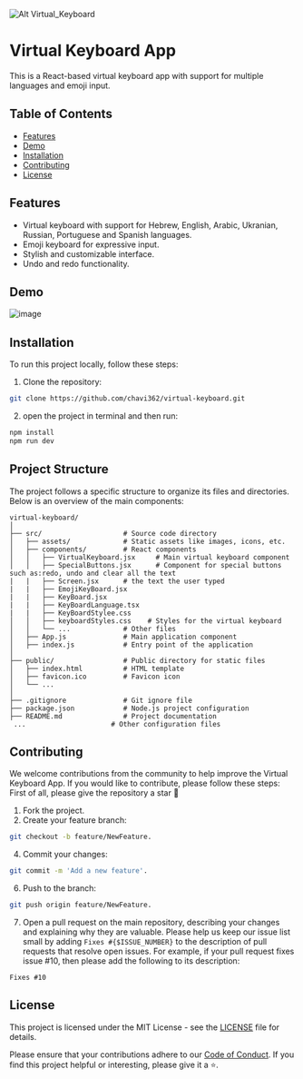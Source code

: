 ![Alt Virtual_Keyboard](https://github.com/solvman/virtual-keyboard/assets/4379350/947b49ba-c81d-484b-ae95-044452553101)

# Virtual Keyboard App

This is a React-based virtual keyboard app with support for multiple languages and emoji input.

## Table of Contents

- [Features](#features)
- [Demo](#demo)
- [Installation](#installation)
- [Contributing](#contributing)
- [License](#license)

## Features

- Virtual keyboard with support for Hebrew, English, Arabic, Ukranian, Russian, Portuguese and Spanish languages.
- Emoji keyboard for expressive input.
- Stylish and customizable interface.
- Undo and redo functionality.

## Demo

![image](https://github.com/chavi362/virtual-keyboard/assets/140444217/1826a4d9-f853-43a3-a7fd-53f36ad57e1d)

## Installation

To run this project locally, follow these steps:

1. Clone the repository:

```bash
git clone https://github.com/chavi362/virtual-keyboard.git
```
   
2. open the project in terminal and then run:
```bash
npm install
npm run dev
```

## Project Structure

The project follows a specific structure to organize its files and directories. Below is an overview of the main components:

```plaintext
virtual-keyboard/
│
├── src/                    # Source code directory
│   ├── assets/             # Static assets like images, icons, etc.
│   ├── components/         # React components
│   │   ├── VirtualKeyboard.jsx     # Main virtual keyboard component
│   │   ├── SpecialButtons.jsx      # Component for special buttons such as:redo, undo and clear all the text
|   |   ├── Screen.jsx      # the text the user typed
|   |   ├── EmojiKeyBoard.jsx             
|   |   ├── KeyBoard.jsx
|   |   ├── KeyBoardLanguage.tsx
|   |   ├── KeyBoardStylee.css  
│   │   ├── keyboardStyles.css    # Styles for the virtual keyboard
│   │   └── ...             # Other files
│   ├── App.js              # Main application component
│   ├── index.js            # Entry point of the application
│
├── public/                 # Public directory for static files
│   ├── index.html          # HTML template
│   ├── favicon.ico         # Favicon icon
│   └── ...
│
├── .gitignore              # Git ignore file
├── package.json            # Node.js project configuration
├── README.md               # Project documentation
 ...                     # Other configuration files
```

## Contributing

We welcome contributions from the community to help improve the Virtual Keyboard App. If you would like to contribute, please follow these steps:
First of all, please give the repository a star 🌟 
1. Fork the project.
2. Create your feature branch:
```bash
git checkout -b feature/NewFeature.
```
4. Commit your changes:
```bash
git commit -m 'Add a new feature'.
```
6. Push to the branch:
```bash
git push origin feature/NewFeature.
```

7. Open a pull request on the main repository, describing your changes and explaining why they are valuable.
Please help us keep our issue list small by adding `Fixes #{$ISSUE_NUMBER}` to the description of pull requests that resolve open issues.
For example, if your pull request fixes issue #10, then please add the following to its description:
```
Fixes #10
```

## License

This project is licensed under the MIT License - see the [LICENSE](/LICENSE) file for details. 

Please ensure that your contributions adhere to our [Code of Conduct](CODE_OF_CONDUCT.md). If you find this project helpful or interesting, please give it a ⭐️.

